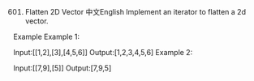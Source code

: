 601. Flatten 2D Vector
中文English
Implement an iterator to flatten a 2d vector.

Example
Example 1:

Input:[[1,2],[3],[4,5,6]]
Output:[1,2,3,4,5,6]
Example 2:

Input:[[7,9],[5]]
Output:[7,9,5]
